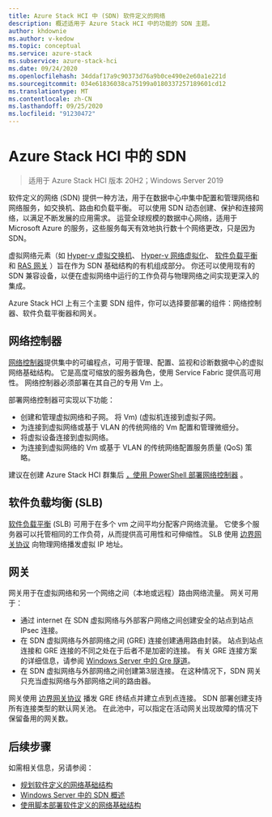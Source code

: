 ```yaml
---
title: Azure Stack HCI 中 (SDN) 软件定义的网络
description: 概述适用于 Azure Stack HCI 中的功能的 SDN 主题。
author: khdownie
ms.author: v-kedow
ms.topic: conceptual
ms.service: azure-stack
ms.subservice: azure-stack-hci
ms.date: 09/24/2020
ms.openlocfilehash: 34ddaf17a9c90373d76a9b0ce490e2e60a1e221d
ms.sourcegitcommit: 034e61836038ca75199a0180337257189601cd12
ms.translationtype: MT
ms.contentlocale: zh-CN
ms.lasthandoff: 09/25/2020
ms.locfileid: "91230472"
---
```

# <a name="sdn-in-azure-stack-hci"></a>Azure Stack HCI 中的 SDN

> 适用于 Azure Stack HCI 版本 20H2；Windows Server 2019

软件定义的网络 (SDN) 提供一种方法，用于在数据中心中集中配置和管理网络和网络服务，如交换机、路由和负载平衡。 可以使用 SDN 动态创建、保护和连接网络，以满足不断发展的应用需求。 运营全球规模的数据中心网络，适用于 Microsoft Azure 的服务，这些服务每天有效地执行数十个网络更改，只是因为 SDN。

虚拟网络元素（如 [Hyper-v 虚拟交换机](/windows-server/virtualization/hyper-v-virtual-switch/hyper-v-virtual-switch)、 [Hyper-v 网络虚拟化](/windows-server/networking/sdn/technologies/hyper-v-network-virtualization/hyper-v-network-virtualization)、 [软件负载平衡](/windows-server/networking/sdn/technologies/network-function-virtualization/software-load-balancing-for-sdn)和 [RAS 网关](/windows-server/networking/sdn/technologies/network-function-virtualization/ras-gateway-for-sdn) ）旨在作为 SDN 基础结构的有机组成部分。 你还可以使用现有的 SDN 兼容设备，以便在虚拟网络中运行的工作负荷与物理网络之间实现更深入的集成。

Azure Stack HCI 上有三个主要 SDN 组件，你可以选择要部署的组件：网络控制器、软件负载平衡器和网关。

## <a name="network-controller"></a>网络控制器

[网络控制器](/windows-server/networking/sdn/technologies/Software-Defined-Networking-Technologies#network-controller)提供集中的可编程点，可用于管理、配置、监视和诊断数据中心的虚拟网络基础结构。 它是高度可缩放的服务器角色，使用 Service Fabric 提供高可用性。 网络控制器必须部署在其自己的专用 Vm 上。

部署网络控制器可实现以下功能：

- 创建和管理虚拟网络和子网。 将 Vm)  (虚拟机连接到虚拟子网。
- 为连接到虚拟网络或基于 VLAN 的传统网络的 Vm 配置和管理微细分。
- 将虚拟设备连接到虚拟网络。
- 为连接到虚拟网络的 Vm 或基于 VLAN 的传统网络配置服务质量 (QoS) 策略。

建议在创建 Azure Stack HCI 群集后 [，使用 PowerShell 部署网络控制器](../deploy/network-controller-powershell.md) 。

## <a name="software-load-balancing"></a>软件负载均衡 (SLB)

[软件负载平衡](/windows-server/networking/sdn/technologies/network-function-virtualization/software-load-balancing-for-sdn) (SLB) 可用于在多个 vm 之间平均分配客户网络流量。 它使多个服务器可以托管相同的工作负荷，从而提供高可用性和可伸缩性。 SLB 使用 [边界网关协议](/windows-server/remote/remote-access/bgp/border-gateway-protocol-bgp) 向物理网络播发虚拟 IP 地址。

## <a name="gateway"></a>网关

网关用于在虚拟网络和另一个网络之间（本地或远程）路由网络流量。 网关可用于：

- 通过 internet 在 SDN 虚拟网络与外部客户网络之间创建安全的站点到站点 IPsec 连接。
- 在 SDN 虚拟网络与外部网络之间 (GRE) 连接创建通用路由封装。 站点到站点连接和 GRE 连接的不同之处在于后者不是加密的连接。 有关 GRE 连接方案的详细信息，请参阅 [Windows Server 中的 Gre 隧道](/windows-server/remote/remote-access/ras-gateway/gre-tunneling-windows-server)。
- 在 SDN 虚拟网络与外部网络之间创建第3层连接。 在这种情况下，SDN 网关只充当虚拟网络与外部网络之间的路由器。

网关使用 [边界网关协议](/windows-server/remote/remote-access/bgp/border-gateway-protocol-bgp) 播发 GRE 终结点并建立点到点连接。 SDN 部署创建支持所有连接类型的默认网关池。 在此池中，可以指定在活动网关出现故障的情况下保留备用的网关数。

## <a name="next-steps"></a>后续步骤

如需相关信息，另请参阅：

- [规划软件定义的网络基础结构](plan-software-defined-networking-infrastructure.md)
- [Windows Server 中的 SDN 概述](/windows-server/networking/sdn/software-defined-networking)
- [使用脚本部署软件定义的网络基础结构](/windows-server/networking/sdn/deploy/deploy-a-software-defined-network-infrastructure-using-scripts)

